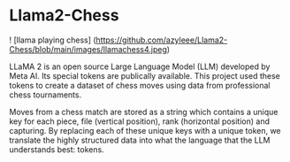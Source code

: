 # Llama2-Chess

! [llama playing chess] (https://github.com/azyleee/Llama2-Chess/blob/main/images/llamachess4.jpeg)

LLaMA 2 is an open source Large Language Model (LLM) developed by Meta AI. Its special tokens are publically available. This project used these tokens to create a dataset of chess moves using data from professional chess tournaments. 

Moves from a chess match are stored as a string which contains a unique key for each piece, file (vertical position), rank (horizontal position) and capturing. By replacing each of these unique keys with a unique token, we translate the highly structured data into what the language that the LLM understands best: tokens.
